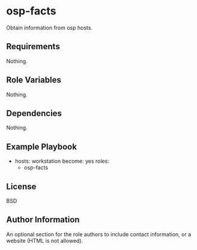 osp-facts
=========

Obtain information from osp hosts.

Requirements
------------

Nothing.

Role Variables
--------------

Nothing.

Dependencies
------------

Nothing.

Example Playbook
----------------

  - hosts: workstation
    become: yes
    roles:
      - osp-facts

License
-------

BSD

Author Information
------------------

An optional section for the role authors to include contact information, or a website (HTML is not allowed).
